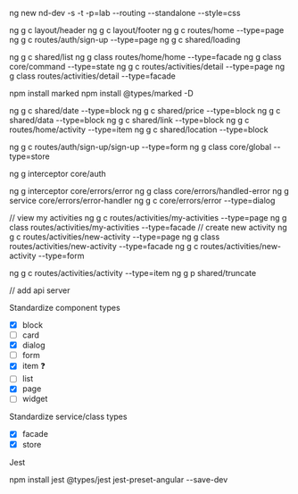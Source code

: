 ng new nd-dev -s -t -p=lab --routing --standalone --style=css

ng g c layout/header
ng g c layout/footer
ng g c routes/home --type=page
ng g c routes/auth/sign-up --type=page
ng g c shared/loading

ng g c shared/list
ng g class routes/home/home --type=facade
ng g class core/command --type=state
ng g c routes/activities/detail --type=page
ng g class routes/activities/detail --type=facade

npm install marked
npm install @types/marked -D

ng g c shared/date --type=block
ng g c shared/price --type=block
ng g c shared/data --type=block
ng g c shared/link --type=block
ng g c routes/home/activity --type=item
ng g c shared/location --type=block

ng g c routes/auth/sign-up/sign-up --type=form
ng g class core/global --type=store

ng g interceptor core/auth

ng g interceptor core/errors/error
ng g class core/errors/handled-error
ng g service core/errors/error-handler
ng g c core/errors/error --type=dialog

// view my activities
ng g c routes/activities/my-activities --type=page
ng g class routes/activities/my-activities --type=facade
// create new activity
ng g c routes/activities/new-activity --type=page
ng g class routes/activities/new-activity --type=facade
ng g c routes/activities/new-activity --type=form

ng g c routes/activities/activity --type=item
ng g p shared/truncate

// add api server

Standardize component types

- [x] block
- [ ] card
- [x] dialog
- [ ] form
- [x] item ❓
- [ ] list
- [x] page
- [ ] widget

Standardize service/class types

- [x] facade
- [x] store

Jest

npm install jest @types/jest jest-preset-angular --save-dev
